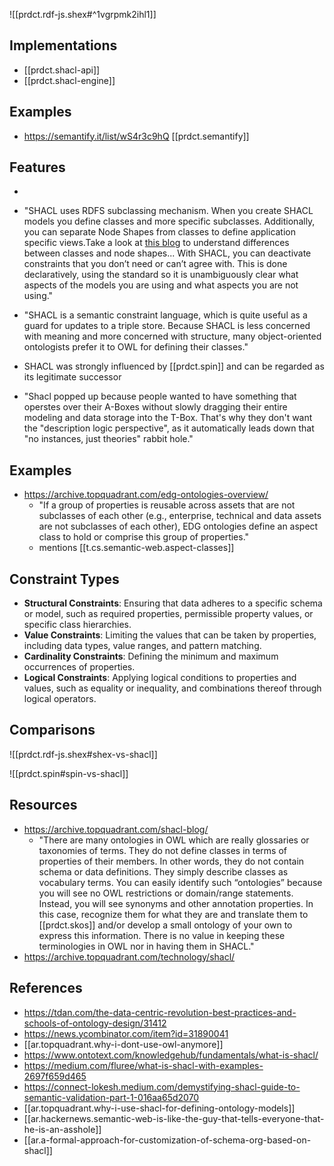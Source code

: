 
![[prdct.rdf-js.shex#^1vgrpmk2ihl1]]

## Implementations

- [[prdct.shacl-api]]
- [[prdct.shacl-engine]]


## Examples 

- https://semantify.it/list/wS4r3c9hQ [[prdct.semantify]]

## Features

- 

- "SHACL uses RDFS subclassing mechanism. When you create SHACL models you define classes and more specific subclasses. Additionally, you can separate Node Shapes from classes to define application specific views.Take a look at [this blog](https://www.topquadrant.com/classes-and-node-shapes-when-to-separate/) to understand differences between classes and node shapes... With SHACL, you can deactivate constraints that you don’t need or can’t agree with. This is done declaratively, using the standard so it is unambiguously clear what aspects of the models you are using and what aspects you are not using."
- "SHACL is a semantic constraint language, which is quite useful as a guard for updates to a triple store. Because SHACL is less concerned with meaning and more concerned with structure, many object-oriented ontologists prefer it to OWL for defining their classes."
- SHACL was strongly influenced by [[prdct.spin]] and can be regarded as its legitimate successor
- "Shacl popped up because people wanted to have something that operstes over their A-Boxes without slowly dragging their entire modeling and data storage into the T-Box. That's why they don't want the "description logic perspective", as it automatically leads down that "no instances, just theories" rabbit hole."


## Examples

- https://archive.topquadrant.com/edg-ontologies-overview/
  - "If a group of properties is reusable across assets that are not subclasses of each other (e.g., enterprise, technical and data assets are not subclasses of each other), EDG ontologies define an aspect class to hold or comprise this group of properties."
  - mentions [[t.cs.semantic-web.aspect-classes]]

## Constraint Types

-   **Structural Constraints**: Ensuring that data adheres to a specific schema or model, such as required properties, permissible property values, or specific class hierarchies.
-   **Value Constraints**: Limiting the values that can be taken by properties, including data types, value ranges, and pattern matching.
-   **Cardinality Constraints**: Defining the minimum and maximum occurrences of properties.
-   **Logical Constraints**: Applying logical conditions to properties and values, such as equality or inequality, and combinations thereof through logical operators.

## Comparisons

![[prdct.rdf-js.shex#shex-vs-shacl]]

![[prdct.spin#spin-vs-shacl]]

## Resources

- https://archive.topquadrant.com/shacl-blog/
  - "There are many ontologies in OWL which are really glossaries or taxonomies of terms. They do not define classes in terms of properties of their members. In other words, they do not contain schema or data definitions. They simply describe classes as vocabulary terms. You can easily identify such “ontologies” because you will see no OWL restrictions or domain/range statements. Instead, you will see synonyms and other annotation properties. In this case, recognize them for what they are and translate them to [[prdct.skos]] and/or develop a small ontology of your own to express this information. There is no value in keeping these terminologies in OWL nor in having them in SHACL."
- https://archive.topquadrant.com/technology/shacl/

## References

- https://tdan.com/the-data-centric-revolution-best-practices-and-schools-of-ontology-design/31412
- https://news.ycombinator.com/item?id=31890041
- [[ar.topquadrant.why-i-dont-use-owl-anymore]]
- https://www.ontotext.com/knowledgehub/fundamentals/what-is-shacl/
- https://medium.com/fluree/what-is-shacl-with-examples-2697f659d465
- https://connect-lokesh.medium.com/demystifying-shacl-guide-to-semantic-validation-part-1-016aa65d2070
- [[ar.topquadrant.why-i-use-shacl-for-defining-ontology-models]]
- [[ar.hackernews.semantic-web-is-like-the-guy-that-tells-everyone-that-he-is-an-asshole]]
- [[ar.a-formal-approach-for-customization-of-schema-org-based-on-shacl]]